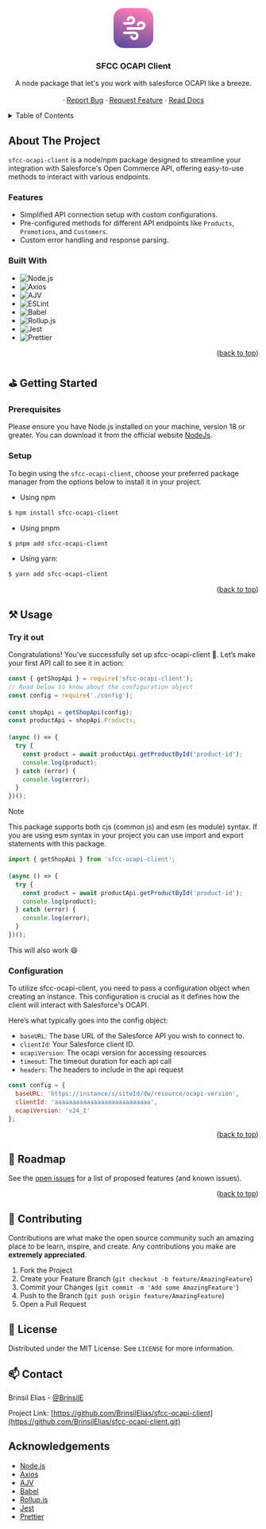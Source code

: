 <!-- PROJECT LOGO -->
<div align="center">
    <a href="https://github.com/BrinsilElias/sfcc-ocapi-client">
        <img src="./docs/public/logo.png" alt="Logo" width="80" height="80">
    </a>
    <h3 align="center">SFCC OCAPI Client</h3>
    <p align="center">
        A node package that let's you work with salesforce OCAPI like a breeze.
        <br />
        <br />
        ·
        <a href="https://github.com/BrinsilElias/sfcc-ocapi-client/issues">Report Bug</a>
        ·
        <a href="https://github.com/BrinsilElias/sfcc-ocapi-client/issues">Request Feature</a>
        ·
        <a href="https://sfcc-ocapi-client.netlify.app/">Read Docs</a>
    </p>
</div>

<!-- TABLE OF CONTENTS -->
<details>
    <summary>Table of Contents</summary>
    <ol>
        <li>
            <a href="#about-the-project">About The Project</a>
            <ul>
                <li><a href="#features">Features</a></li>
                <li><a href="#built-with">Built With</a></li>
            </ul>
        </li>
        <li>
            <a href="#getting-started">Getting Started</a>
            <ul>
                <li><a href="#prerequisites">Prerequisites</a></li>
                <li><a href="#installation">Installation</a></li>
                <li><a href="#configuration">Configuration</a></li>
            </ul>
        </li>
        <li>
            <a href="#usage">Usage</a>
            <ul>
                <li><a href="">Try it out</a></li>
                <li><a href="">Configuration</a></li>
            </ul>
        </li>
        <li><a href="#roadmap">Roadmap</a></li>
        <li><a href="#contributing">Contributing</a></li>
        <li><a href="#license">License</a></li>
        <li><a href="#contact">Contact</a></li>
        <li><a href="#acknowledgments">Acknowledgments</a></li>
    </ol>
</details>

<!-- ABOUT THE PROJECT -->
## About The Project

`sfcc-ocapi-client` is a node/npm package designed to streamline your integration with Salesforce's Open Commerce API, offering easy-to-use methods to interact with various endpoints.

### Features

* Simplified API connection setup with custom configurations.
* Pre-configured methods for different API endpoints like `Products`, `Promotions`, and `Customers`.
* Custom error handling and response parsing.

### Built With

- ![Node.js](https://img.shields.io/badge/Node.js-43853D?style=for-the-badge&logo=node.js&logoColor=white)
- ![Axios](https://img.shields.io/badge/Axios-671ddf?style=for-the-badge&logo=axios&logoColor=white)
- ![AJV](https://img.shields.io/badge/AJV-ea2845?style=for-the-badge&logo=ajv&logoColor=white)
- ![ESLint](https://img.shields.io/badge/ESLint-4B3263?style=for-the-badge&logo=eslint&logoColor=white)
- ![Babel](https://img.shields.io/badge/Babel-F9DC3E?style=for-the-badge&logo=babel&logoColor=black)
- ![Rollup.js](https://img.shields.io/badge/Rollup.js-EC4A3F?style=for-the-badge&logo=rollup.js&logoColor=white)
- ![Jest](https://img.shields.io/badge/Jest-C21325?style=for-the-badge&logo=jest&logoColor=white)
- ![Prettier](https://img.shields.io/badge/Prettier-F7B93E?style=for-the-badge&logo=prettier&logoColor=black)

<p align="right">(<a href="#readme-top">back to top</a>)</p>

<!-- GETTING STARTED -->
## ⛳ Getting Started

### Prerequisites

Please ensure you have Node.js installed on your machine, version 18 or greater. You can download it from the official website [NodeJs](https://nodejs.org/).

### Setup

To begin using the `sfcc-ocapi-client`, choose your preferred package manager from the options below to install it in your project.

- Using npm
```sh
$ npm install sfcc-ocapi-client
```

- Using pnpm
```sh
$ pnpm add sfcc-ocapi-client
```

- Using yarn:
```sh
$ yarn add sfcc-ocapi-client
```

<p align="right">(<a href="#readme-top">back to top</a>)</p>

<!-- USAGE EXAMPLES -->
## ⚒️ Usage

### Try it out

Congratulations! You've successfully set up sfcc-ocapi-client 🎉. Let’s make your first API call to see it in action:

```js
const { getShopApi } = require('sfcc-ocapi-client');
// Read below to know about the configuration object
const config = require('./config');

const shopApi = getShopApi(config);
const productApi = shopApi.Products;

(async () => {
  try {
    const product = await productApi.getProductById('product-id');
    console.log(product);
  } catch (error) {
    console.log(error);
  }
})();
```

> [!NOTE]
> This package supports both cjs (common js) and esm (es module) syntax. If you are using esm syntax in your project you can use import and export statements with this package.

```js
import { getShopApi } from 'sfcc-ocapi-client';

(async () => {
  try {
    const product = await productApi.getProductById('product-id');
    console.log(product);
  } catch (error) {
    console.log(error);
  }
})();
```
This will also work 😄

### Configuration

To utilize sfcc-ocapi-client, you need to pass a configuration object when creating an instance. This configuration is crucial as it defines how the client will interact with Salesforce's OCAPI.

Here’s what typically goes into the config object:

* `baseURL`: The base URL of the Salesforce API you wish to connect to.
* `clientId`: Your Salesforce client ID.
* `ocapiVersion`: The ocapi version for accessing resources
* `timeout`: The timeout duration for each api call
* `headers`: The headers to include in the api request

```js
const config = {
  baseURL: 'https://instance/s/siteId/dw/resource/ocapi-version',
  clientId: 'aaaaaaaaaaaaaaaaaaaaaaaaaaa',
  ocapiVersion: 'v24_1'
};
```

<p align="right">(<a href="#readme-top">back to top</a>)</p>

<!-- ROADMAP -->
## 🚧 Roadmap

See the [open issues](https://github.com/BrinsilElias/sfcc-ocapi-client/issues) for a list of proposed features (and known issues).

<p align="right">(<a href="#readme-top">back to top</a>)</p>

<!-- CONTRIBUTING -->
## 🤝 Contributing

Contributions are what make the open source community such an amazing place to be learn, inspire, and create. Any contributions you make are **extremely appreciated**.

1. Fork the Project
2. Create your Feature Branch (`git checkout -b feature/AmazingFeature`)
3. Commit your Changes (`git commit -m 'Add some AmazingFeature'`)
4. Push to the Branch (`git push origin feature/AmazingFeature`)
5. Open a Pull Request

<!-- LICENSE -->
## 📝 License
Distributed under the MIT License. See `LICENSE` for more information.

<!-- CONTACT -->
## 📫 Contact

Brinsil Elias - [@BrinsilE](https://twitter.com/BrinsilE)

Project Link: [https://github.com/BrinsilElias/sfcc-ocapi-client](https://github.com/BrinsilElias/sfcc-ocapi-client.git)

<!-- ACKNOWLEDGEMENTS -->
## Acknowledgements
* [Node.js](https://nodejs.org/)
* [Axios](https://github.com/axios/axios)
* [AJV](https://ajv.js.org/)
* [Babel](https://babeljs.io/)
* [Rollup.js](https://rollupjs.org/)
* [Jest](https://jestjs.io/)
* [Prettier](https://prettier.io/)